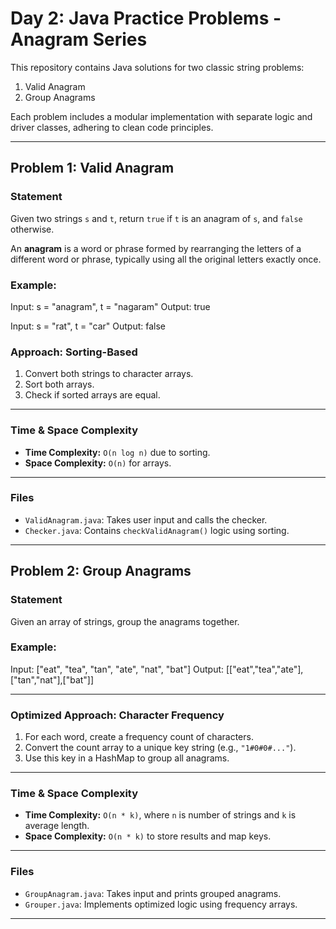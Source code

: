 #  Day 2: Java Practice Problems - Anagram Series

This repository contains Java solutions for two classic string problems:

1.  Valid Anagram
2.  Group Anagrams

Each problem includes a modular implementation with separate logic and driver classes, adhering to clean code principles.

---

##  Problem 1: Valid Anagram

###  Statement

Given two strings `s` and `t`, return `true` if `t` is an anagram of `s`, and `false` otherwise.

An **anagram** is a word or phrase formed by rearranging the letters of a different word or phrase, typically using all the original letters exactly once.

### Example:

Input: s = "anagram", t = "nagaram"
Output: true

Input: s = "rat", t = "car"
Output: false

###  Approach: Sorting-Based

1. Convert both strings to character arrays.
2. Sort both arrays.
3. Check if sorted arrays are equal.

---

### Time & Space Complexity

- **Time Complexity:** `O(n log n)` due to sorting.
- **Space Complexity:** `O(n)` for arrays.

---

###  Files

- `ValidAnagram.java`: Takes user input and calls the checker.
- `Checker.java`: Contains `checkValidAnagram()` logic using sorting.

---

##  Problem 2: Group Anagrams

###  Statement

Given an array of strings, group the anagrams together.

###  Example:

Input: ["eat", "tea", "tan", "ate", "nat", "bat"]
Output: [["eat","tea","ate"],["tan","nat"],["bat"]]

---

###  Optimized Approach: Character Frequency

1. For each word, create a frequency count of characters.
2. Convert the count array to a unique key string (e.g., `"1#0#0#..."`).
3. Use this key in a HashMap to group all anagrams.

---

###  Time & Space Complexity

- **Time Complexity:** `O(n * k)`, where `n` is number of strings and `k` is average length.
- **Space Complexity:** `O(n * k)` to store results and map keys.

---

###  Files

- `GroupAnagram.java`: Takes input and prints grouped anagrams.
- `Grouper.java`: Implements optimized logic using frequency arrays.

---


